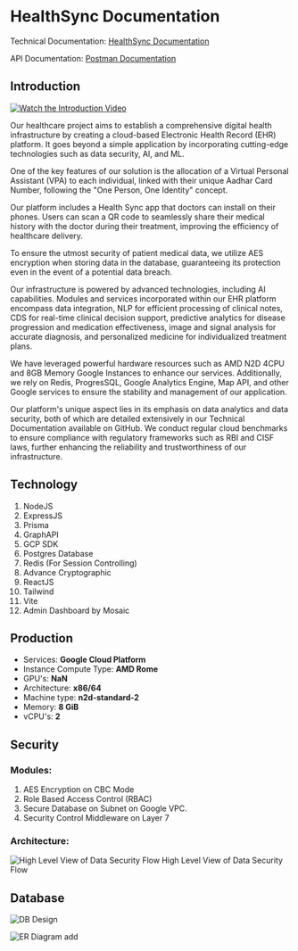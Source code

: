 
# HealthSync Documentation

Technical Documentation: [HealthSync Documentation](https://docs.google.com/document/d/1Xl0Dd5wIKFGRdx8WGrb7Erw2yoQUQkSfPzJdV_I5hhI/edit?usp=sharing)

API Documentation: [Postman Documentation](https://documenter.getpostman.com/view/26537798/2s93RUvC6E)


## Introduction

[![Watch the Introduction Video](https://drive.google.com/uc?export=download&id=1WOqDWYPn2JzkPCe2Fqi7-LipdmVj4YF8)](https://drive.google.com/file/d/1Egxe-YUJ4Z-35ID-Osv-8inoQf6-Bxq8/view?usp=sharing)


Our healthcare project aims to establish a comprehensive digital health infrastructure by creating a cloud-based Electronic Health Record (EHR) platform. It goes beyond a simple application by incorporating cutting-edge technologies such as data security, AI, and ML.

One of the key features of our solution is the allocation of a Virtual Personal Assistant (VPA) to each individual, linked with their unique Aadhar Card Number, following the "One Person, One Identity" concept.

Our platform includes a Health Sync app that doctors can install on their phones. Users can scan a QR code to seamlessly share their medical history with the doctor during their treatment, improving the efficiency of healthcare delivery.

To ensure the utmost security of patient medical data, we utilize AES encryption when storing data in the database, guaranteeing its protection even in the event of a potential data breach.

Our infrastructure is powered by advanced technologies, including AI capabilities. Modules and services incorporated within our EHR platform encompass data integration, NLP for efficient processing of clinical notes, CDS for real-time clinical decision support, predictive analytics for disease progression and medication effectiveness, image and signal analysis for accurate diagnosis, and personalized medicine for individualized treatment plans.

We have leveraged powerful hardware resources such as AMD N2D 4CPU and 8GB Memory Google Instances to enhance our services. Additionally, we rely on Redis, ProgresSQL, Google Analytics Engine, Map API, and other Google services to ensure the stability and management of our application.

Our platform's unique aspect lies in its emphasis on data analytics and data security, both of which are detailed extensively in our Technical Documentation available on GitHub. We conduct regular cloud benchmarks to ensure compliance with regulatory frameworks such as RBI and CISF laws, further enhancing the reliability and trustworthiness of our infrastructure.


## Technology

 1. NodeJS
 2. ExpressJS
 3. Prisma 
 4. GraphAPI
 5. GCP SDK
 6. Postgres Database
 7. Redis (For Session Controlling)
 8. Advance Cryptographic
 9. ReactJS
 10. Tailwind
 11. Vite
 1. Admin Dashboard by Mosaic
   
## Production

 - Services: **Google Cloud Platform**
 - Instance Compute Type: **AMD Rome**
 - GPU's: **NaN**
 - Architecture: **x86/64**
 - Machine type: **n2d-standard-2**
 - Memory:   **8 GiB**
 - vCPU's: **2**


## Security

### Modules:

 1. AES Encryption on CBC Mode
 2. Role Based Access Control (RBAC)
 3. Secure Database on  Subnet on Google VPC.
 4. Security Control Middleware on Layer 7

### Architecture:
![High Level View of Data Security Flow](https://drive.google.com/uc?export=download&id=1FcLgAy0Y7qx2s1paKgYXf_fAjCdWu29m)
High Level View of Data Security Flow
 

## Database

 ![DB Design](https://drive.google.com/uc?export=download&id=12fzTGApnch2FBI7Qtag4Yi6FY7znib8e)


![ER Diagram](https://drive.google.com/uc?export=download&id=1M68A-itOkNa-6lm6wPtdYTUyHy8UfsTf)
add
